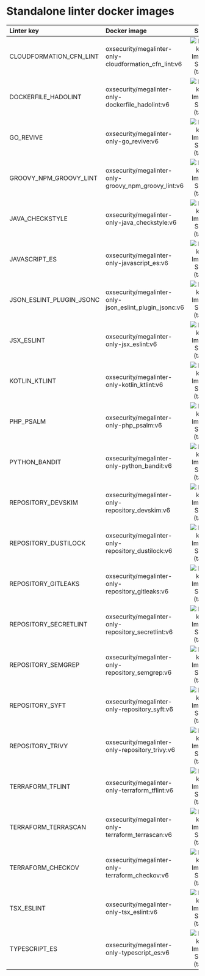 # Standalone linter docker images

| Linter key               | Docker image                                           |                                                            Size                                                             |
|:-------------------------|:-------------------------------------------------------|:---------------------------------------------------------------------------------------------------------------------------:|
| CLOUDFORMATION_CFN_LINT  | oxsecurity/megalinter-only-cloudformation_cfn_lint:v6  | ![Docker Image Size (tag)](https://img.shields.io/docker/image-size/oxsecurity/megalinter-only-cloudformation_cfn_lint/v6)  |
| DOCKERFILE_HADOLINT      | oxsecurity/megalinter-only-dockerfile_hadolint:v6      |   ![Docker Image Size (tag)](https://img.shields.io/docker/image-size/oxsecurity/megalinter-only-dockerfile_hadolint/v6)    |
| GO_REVIVE                | oxsecurity/megalinter-only-go_revive:v6                |        ![Docker Image Size (tag)](https://img.shields.io/docker/image-size/oxsecurity/megalinter-only-go_revive/v6)         |
| GROOVY_NPM_GROOVY_LINT   | oxsecurity/megalinter-only-groovy_npm_groovy_lint:v6   |  ![Docker Image Size (tag)](https://img.shields.io/docker/image-size/oxsecurity/megalinter-only-groovy_npm_groovy_lint/v6)  |
| JAVA_CHECKSTYLE          | oxsecurity/megalinter-only-java_checkstyle:v6          |     ![Docker Image Size (tag)](https://img.shields.io/docker/image-size/oxsecurity/megalinter-only-java_checkstyle/v6)      |
| JAVASCRIPT_ES            | oxsecurity/megalinter-only-javascript_es:v6            |      ![Docker Image Size (tag)](https://img.shields.io/docker/image-size/oxsecurity/megalinter-only-javascript_es/v6)       |
| JSON_ESLINT_PLUGIN_JSONC | oxsecurity/megalinter-only-json_eslint_plugin_jsonc:v6 | ![Docker Image Size (tag)](https://img.shields.io/docker/image-size/oxsecurity/megalinter-only-json_eslint_plugin_jsonc/v6) |
| JSX_ESLINT               | oxsecurity/megalinter-only-jsx_eslint:v6               |        ![Docker Image Size (tag)](https://img.shields.io/docker/image-size/oxsecurity/megalinter-only-jsx_eslint/v6)        |
| KOTLIN_KTLINT            | oxsecurity/megalinter-only-kotlin_ktlint:v6            |      ![Docker Image Size (tag)](https://img.shields.io/docker/image-size/oxsecurity/megalinter-only-kotlin_ktlint/v6)       |
| PHP_PSALM                | oxsecurity/megalinter-only-php_psalm:v6                |        ![Docker Image Size (tag)](https://img.shields.io/docker/image-size/oxsecurity/megalinter-only-php_psalm/v6)         |
| PYTHON_BANDIT            | oxsecurity/megalinter-only-python_bandit:v6            |      ![Docker Image Size (tag)](https://img.shields.io/docker/image-size/oxsecurity/megalinter-only-python_bandit/v6)       |
| REPOSITORY_DEVSKIM       | oxsecurity/megalinter-only-repository_devskim:v6       |    ![Docker Image Size (tag)](https://img.shields.io/docker/image-size/oxsecurity/megalinter-only-repository_devskim/v6)    |
| REPOSITORY_DUSTILOCK     | oxsecurity/megalinter-only-repository_dustilock:v6     |   ![Docker Image Size (tag)](https://img.shields.io/docker/image-size/oxsecurity/megalinter-only-repository_dustilock/v6)   |
| REPOSITORY_GITLEAKS      | oxsecurity/megalinter-only-repository_gitleaks:v6      |   ![Docker Image Size (tag)](https://img.shields.io/docker/image-size/oxsecurity/megalinter-only-repository_gitleaks/v6)    |
| REPOSITORY_SECRETLINT    | oxsecurity/megalinter-only-repository_secretlint:v6    |  ![Docker Image Size (tag)](https://img.shields.io/docker/image-size/oxsecurity/megalinter-only-repository_secretlint/v6)   |
| REPOSITORY_SEMGREP       | oxsecurity/megalinter-only-repository_semgrep:v6       |    ![Docker Image Size (tag)](https://img.shields.io/docker/image-size/oxsecurity/megalinter-only-repository_semgrep/v6)    |
| REPOSITORY_SYFT          | oxsecurity/megalinter-only-repository_syft:v6          |     ![Docker Image Size (tag)](https://img.shields.io/docker/image-size/oxsecurity/megalinter-only-repository_syft/v6)      |
| REPOSITORY_TRIVY         | oxsecurity/megalinter-only-repository_trivy:v6         |     ![Docker Image Size (tag)](https://img.shields.io/docker/image-size/oxsecurity/megalinter-only-repository_trivy/v6)     |
| TERRAFORM_TFLINT         | oxsecurity/megalinter-only-terraform_tflint:v6         |     ![Docker Image Size (tag)](https://img.shields.io/docker/image-size/oxsecurity/megalinter-only-terraform_tflint/v6)     |
| TERRAFORM_TERRASCAN      | oxsecurity/megalinter-only-terraform_terrascan:v6      |   ![Docker Image Size (tag)](https://img.shields.io/docker/image-size/oxsecurity/megalinter-only-terraform_terrascan/v6)    |
| TERRAFORM_CHECKOV        | oxsecurity/megalinter-only-terraform_checkov:v6        |    ![Docker Image Size (tag)](https://img.shields.io/docker/image-size/oxsecurity/megalinter-only-terraform_checkov/v6)     |
| TSX_ESLINT               | oxsecurity/megalinter-only-tsx_eslint:v6               |        ![Docker Image Size (tag)](https://img.shields.io/docker/image-size/oxsecurity/megalinter-only-tsx_eslint/v6)        |
| TYPESCRIPT_ES            | oxsecurity/megalinter-only-typescript_es:v6            |      ![Docker Image Size (tag)](https://img.shields.io/docker/image-size/oxsecurity/megalinter-only-typescript_es/v6)       |

